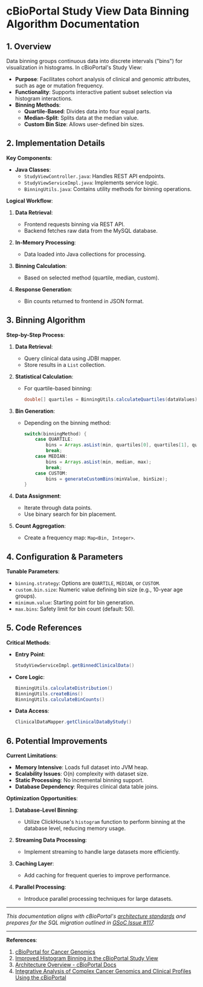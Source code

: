 # cBioPortal Study View Data Binning Algorithm Documentation

## 1. Overview

Data binning groups continuous data into discrete intervals ("bins") for visualization in histograms. In cBioPortal's Study View:

- **Purpose**: Facilitates cohort analysis of clinical and genomic attributes, such as age or mutation frequency.
- **Functionality**: Supports interactive patient subset selection via histogram interactions.
- **Binning Methods**:
  - **Quartile-Based**: Divides data into four equal parts.
  - **Median-Split**: Splits data at the median value.
  - **Custom Bin Size**: Allows user-defined bin sizes.

## 2. Implementation Details

**Key Components**:

- **Java Classes**:
  - `StudyViewController.java`: Handles REST API endpoints.
  - `StudyViewServiceImpl.java`: Implements service logic.
  - `BinningUtils.java`: Contains utility methods for binning operations.

**Logical Workflow**:

1. **Data Retrieval**:
   - Frontend requests binning via REST API.
   - Backend fetches raw data from the MySQL database.

2. **In-Memory Processing**:
   - Data loaded into Java collections for processing.

3. **Binning Calculation**:
   - Based on selected method (quartile, median, custom).

4. **Response Generation**:
   - Bin counts returned to frontend in JSON format.

## 3. Binning Algorithm

**Step-by-Step Process**:

1. **Data Retrieval**:
   - Query clinical data using JDBI mapper.
   - Store results in a `List` collection.

2. **Statistical Calculation**:
   - For quartile-based binning:
     ```java
     double[] quartiles = BinningUtils.calculateQuartiles(dataValues);
     ```

3. **Bin Generation**:
   - Depending on the binning method:
     ```java
     switch(binningMethod) {
         case QUARTILE:
             bins = Arrays.asList(min, quartiles[0], quartiles[1], quartiles[2], max);
             break;
         case MEDIAN:
             bins = Arrays.asList(min, median, max);
             break;
         case CUSTOM:
             bins = generateCustomBins(minValue, binSize);
     }
     ```

4. **Data Assignment**:
   - Iterate through data points.
   - Use binary search for bin placement.

5. **Count Aggregation**:
   - Create a frequency map: `Map<Bin, Integer>`.

## 4. Configuration & Parameters

**Tunable Parameters**:

- `binning.strategy`: Options are `QUARTILE`, `MEDIAN`, or `CUSTOM`.
- `custom.bin.size`: Numeric value defining bin size (e.g., 10-year age groups).
- `minimum.value`: Starting point for bin generation.
- `max.bins`: Safety limit for bin count (default: 50).

## 5. Code References

**Critical Methods**:

- **Entry Point**:
  ```java
  StudyViewServiceImpl.getBinnedClinicalData()
  ```

- **Core Logic**:
  ```java
  BinningUtils.calculateDistribution()
  BinningUtils.createBins()
  BinningUtils.calculateBinCounts()
  ```

- **Data Access**:
  ```java
  ClinicalDataMapper.getClinicalDataByStudy()
  ```

## 6. Potential Improvements

**Current Limitations**:

- **Memory Intensive**: Loads full dataset into JVM heap.
- **Scalability Issues**: O(n) complexity with dataset size.
- **Static Processing**: No incremental binning support.
- **Database Dependency**: Requires clinical data table joins.

**Optimization Opportunities**:

1. **Database-Level Binning**:
   - Utilize ClickHouse's `histogram` function to perform binning at the database level, reducing memory usage.

2. **Streaming Data Processing**:
   - Implement streaming to handle large datasets more efficiently.

3. **Caching Layer**:
   - Add caching for frequent queries to improve performance.

4. **Parallel Processing**:
   - Introduce parallel processing techniques for large datasets.

---

*This documentation aligns with cBioPortal's [architecture standards](https://docs.cbioportal.org/architecture-overview/) and prepares for the SQL migration outlined in [GSoC Issue #117](https://github.com/cBioPortal/gsoc/issues/117).*

---

**References**:

1. [cBioPortal for Cancer Genomics](https://www.cbioportal.org/)
2. [Improved Histogram Binning in the cBioPortal Study View](https://www.thehyve.nl/articles/improved-histogram-binning-cbioportal)
3. [Architecture Overview - cBioPortal Docs](https://docs.cbioportal.org/architecture-overview/)
4. [Integrative Analysis of Complex Cancer Genomics and Clinical Profiles Using the cBioPortal](https://pmc.ncbi.nlm.nih.gov/articles/PMC4160307/)
```


